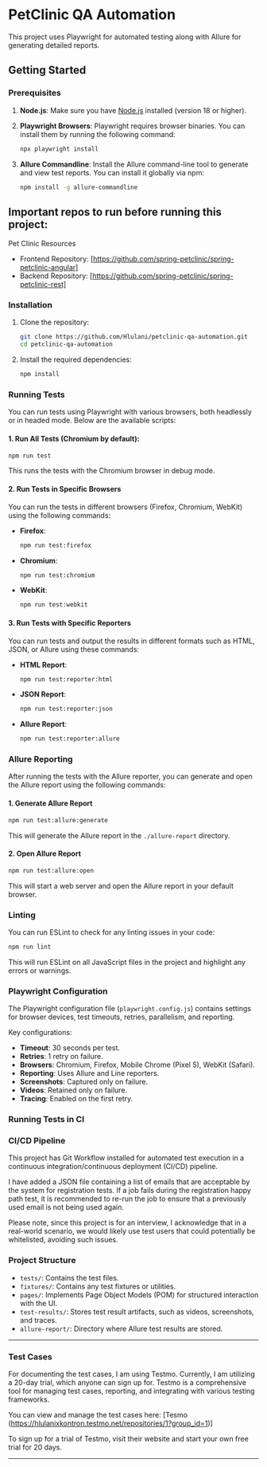 
# PetClinic QA Automation

This project uses Playwright for automated testing along with Allure for generating detailed reports.

## Getting Started

### Prerequisites

1. **Node.js**: Make sure you have [Node.js](https://nodejs.org/) installed (version 18 or higher).
2. **Playwright Browsers**: Playwright requires browser binaries. You can install them by running the following command:

   ```bash
   npx playwright install
   ```

3. **Allure Commandline**: Install the Allure command-line tool to generate and view test reports. You can install it globally via npm:

   ```bash
   npm install -g allure-commandline
   ```

## Important repos to run before running this project:
Pet Clinic Resources
 - Frontend Repository: [https://github.com/spring-petclinic/spring-petclinic-angular]
 - Backend Repository: [https://github.com/spring-petclinic/spring-petclinic-rest]


### Installation

1. Clone the repository:

   ```bash
   git clone https://github.com/Hlulani/petclinic-qa-automation.git
   cd petclinic-qa-automation
   ```

2. Install the required dependencies:

   ```bash
   npm install
   ```


### Running Tests

You can run tests using Playwright with various browsers, both headlessly or in headed mode. Below are the available scripts:

#### 1. Run All Tests (Chromium by default):

```bash
npm run test
```

This runs the tests with the Chromium browser in debug mode.

#### 2. Run Tests in Specific Browsers

You can run the tests in different browsers (Firefox, Chromium, WebKit) using the following commands:

- **Firefox**:
  
  ```bash
  npm run test:firefox
  ```

- **Chromium**:
  
  ```bash
  npm run test:chromium
  ```

- **WebKit**:
  
  ```bash
  npm run test:webkit
  ```

#### 3. Run Tests with Specific Reporters

You can run tests and output the results in different formats such as HTML, JSON, or Allure using these commands:

- **HTML Report**:

  ```bash
  npm run test:reporter:html
  ```

- **JSON Report**:

  ```bash
  npm run test:reporter:json
  ```

- **Allure Report**:

  ```bash
  npm run test:reporter:allure
  ```

### Allure Reporting

After running the tests with the Allure reporter, you can generate and open the Allure report using the following commands:

#### 1. Generate Allure Report

```bash
npm run test:allure:generate
```

This will generate the Allure report in the `./allure-report` directory.

#### 2. Open Allure Report

```bash
npm run test:allure:open
```

This will start a web server and open the Allure report in your default browser.

### Linting

You can run ESLint to check for any linting issues in your code:

```bash
npm run lint
```

This will run ESLint on all JavaScript files in the project and highlight any errors or warnings.

### Playwright Configuration

The Playwright configuration file (`playwright.config.js`) contains settings for browser devices, test timeouts, retries, parallelism, and reporting.

Key configurations:

- **Timeout**: 30 seconds per test.
- **Retries**: 1 retry on failure.
- **Browsers**: Chromium, Firefox, Mobile Chrome (Pixel 5), WebKit (Safari).
- **Reporting**: Uses Allure and Line reporters.
- **Screenshots**: Captured only on failure.
- **Videos**: Retained only on failure.
- **Tracing**: Enabled on the first retry.

### Running Tests in CI

### CI/CD Pipeline

This project has Git Workflow installed for automated test execution in a continuous integration/continuous deployment (CI/CD) pipeline.

I have added a JSON file containing a list of emails that are acceptable by the system for registration tests. If a job fails during the registration happy path test, it is recommended to re-run the job to ensure that a previously used email is not being used again.

Please note, since this project is for an interview, I acknowledge that in a real-world scenario, we would likely use test users that could potentially be whitelisted, avoiding such issues.


### Project Structure

- `tests/`: Contains the test files.
- `fixtures/`: Contains any test fixtures or utilities.
- `pages/`: Implements Page Object Models (POM) for structured interaction with the UI.
- `test-results/`: Stores test result artifacts, such as videos, screenshots, and traces.
- `allure-report/`: Directory where Allure test results are stored.


----
### Test Cases
For documenting the test cases, I am using Testmo. Currently, I am utilizing a 20-day trial, which anyone can sign up for. Testmo is a comprehensive tool for managing test cases, reporting, and integrating with various testing frameworks.

You can view and manage the test cases here: [Tesmo (https://hlulanixkontron.testmo.net/repositories/1?group_id=1)]

To sign up for a trial of Testmo, visit their website and start your own free trial for 20 days.

---
